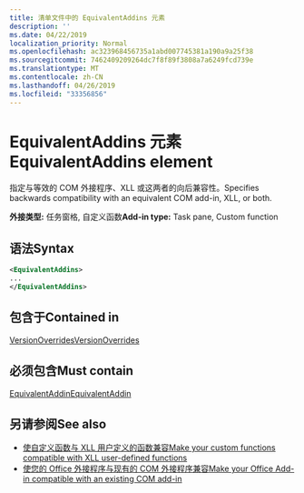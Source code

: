 ```yaml
---
title: 清单文件中的 EquivalentAddins 元素
description: ''
ms.date: 04/22/2019
localization_priority: Normal
ms.openlocfilehash: ac323968456735a1abd007745381a190a9a25f38
ms.sourcegitcommit: 7462409209264dc7f8f89f3808a7a6249fcd739e
ms.translationtype: MT
ms.contentlocale: zh-CN
ms.lasthandoff: 04/26/2019
ms.locfileid: "33356856"
---
```

# <a name="equivalentaddins-element"></a><span data-ttu-id="38d4e-102">EquivalentAddins 元素</span><span class="sxs-lookup"><span data-stu-id="38d4e-102">EquivalentAddins element</span></span>

<span data-ttu-id="38d4e-103">指定与等效的 COM 外接程序、XLL 或这两者的向后兼容性。</span><span class="sxs-lookup"><span data-stu-id="38d4e-103">Specifies backwards compatibility with an equivalent COM add-in, XLL, or both.</span></span>

<span data-ttu-id="38d4e-104">**外接类型:** 任务窗格, 自定义函数</span><span class="sxs-lookup"><span data-stu-id="38d4e-104">**Add-in type:** Task pane, Custom function</span></span>

## <a name="syntax"></a><span data-ttu-id="38d4e-105">语法</span><span class="sxs-lookup"><span data-stu-id="38d4e-105">Syntax</span></span>

```XML
<EquivalentAddins>
...  
</EquivalentAddins>  
```

## <a name="contained-in"></a><span data-ttu-id="38d4e-106">包含于</span><span class="sxs-lookup"><span data-stu-id="38d4e-106">Contained in</span></span>

[<span data-ttu-id="38d4e-107">VersionOverrides</span><span class="sxs-lookup"><span data-stu-id="38d4e-107">VersionOverrides</span></span>](versionoverrides.md)

## <a name="must-contain"></a><span data-ttu-id="38d4e-108">必须包含</span><span class="sxs-lookup"><span data-stu-id="38d4e-108">Must contain</span></span>

[<span data-ttu-id="38d4e-109">EquivalentAddin</span><span class="sxs-lookup"><span data-stu-id="38d4e-109">EquivalentAddin</span></span>](equivalentaddin.md)

## <a name="see-also"></a><span data-ttu-id="38d4e-110">另请参阅</span><span class="sxs-lookup"><span data-stu-id="38d4e-110">See also</span></span>

- [<span data-ttu-id="38d4e-111">使自定义函数与 XLL 用户定义的函数兼容</span><span class="sxs-lookup"><span data-stu-id="38d4e-111">Make your custom functions compatible with XLL user-defined functions</span></span>](../../excel/make-custom-functions-compatible-with-xll-udf.md)
- [<span data-ttu-id="38d4e-112">使您的 Office 外接程序与现有的 COM 外接程序兼容</span><span class="sxs-lookup"><span data-stu-id="38d4e-112">Make your Office Add-in compatible with an existing COM add-in</span></span>](../../develop/make-office-add-in-compatible-with-existing-com-add-in.md)